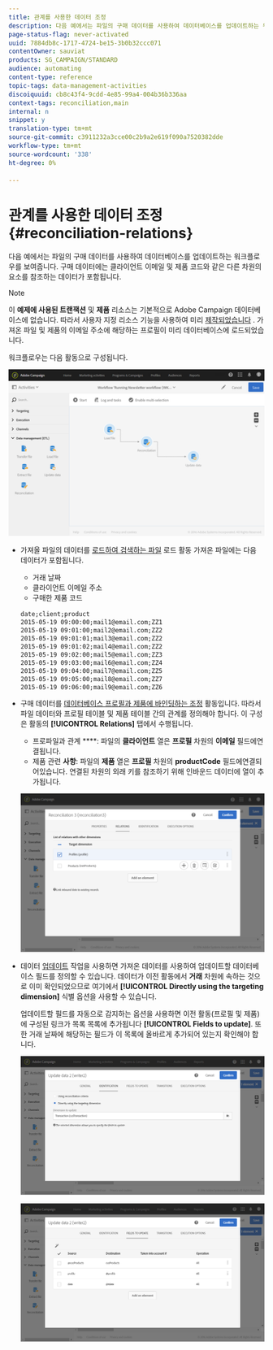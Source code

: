 ```yaml
---
title: 관계를 사용한 데이터 조정
description: 다음 예에서는 파일의 구매 데이터를 사용하여 데이터베이스를 업데이트하는 워크플로우를 보여줍니다.
page-status-flag: never-activated
uuid: 7884db8c-1717-4724-be15-3b0b32ccc071
contentOwner: sauviat
products: SG_CAMPAIGN/STANDARD
audience: automating
content-type: reference
topic-tags: data-management-activities
discoiquuid: cb8c43f4-9cdd-4e85-99a4-004b36b336aa
context-tags: reconciliation,main
internal: n
snippet: y
translation-type: tm+mt
source-git-commit: c3911232a3cce00c2b9a2e619f090a7520382dde
workflow-type: tm+mt
source-wordcount: '338'
ht-degree: 0%

---
```



# 관계를 사용한 데이터 조정 {#reconciliation-relations}

다음 예에서는 파일의 구매 데이터를 사용하여 데이터베이스를 업데이트하는 워크플로우를 보여줍니다. 구매 데이터에는 클라이언트 이메일 및 제품 코드와 같은 다른 차원의 요소를 참조하는 데이터가 포함됩니다.

>[!NOTE]
>
>이 **예제에 사용된 트랜잭션** 및 **제품** 리소스는 기본적으로 Adobe Campaign 데이터베이스에 없습니다. 따라서 사용자 지정 리소스 기능을 사용하여 미리 [제작되었습니다](../../developing/using/data-model-concepts.md) . 가져온 파일 및 제품의 이메일 주소에 해당하는 프로필이 미리 데이터베이스에 로드되었습니다.

워크플로우는 다음 활동으로 구성됩니다.

![](assets/reconciliation_example1.png)

* 가져올 파일의 데이터를 [로드하여 검색하는 파일](../../automating/using/load-file.md) 로드 활동 가져온 파일에는 다음 데이터가 포함됩니다.

   * 거래 날짜
   * 클라이언트 이메일 주소
   * 구매한 제품 코드

   ```
   date;client;product
   2015-05-19 09:00:00;mail1@email.com;ZZ1
   2015-05-19 09:01:00;mail2@email.com;ZZ2
   2015-05-19 09:01:01;mail3@email.com;ZZ2
   2015-05-19 09:01:02;mail4@email.com;ZZ2
   2015-05-19 09:02:00;mail5@email.com;ZZ3
   2015-05-19 09:03:00;mail6@email.com;ZZ4
   2015-05-19 09:04:00;mail7@email.com;ZZ5
   2015-05-19 09:05:00;mail8@email.com;ZZ7
   2015-05-19 09:06:00;mail9@email.com;ZZ6
   ```

* 구매 데이터를 [데이터베이스 프로필과 제품에 바인딩하는 조정](../../automating/using/reconciliation.md) 활동입니다. 따라서 파일 데이터와 프로필 테이블 및 제품 테이블 간의 관계를 정의해야 합니다. 이 구성은 활동의 **[!UICONTROL Relations]** 탭에서 수행됩니다.

   * 프로파일과 관계 ****: 파일의 **클라이언트** 열은 **프로필** 차원의 **이메일** 필드에연결됩니다.
   * 제품 관련 **사항**: 파일의 **제품** 열은 **프로필** 차원의 **productCode** 필드에연결되어있습니다.
   연결된 차원의 외래 키를 참조하기 위해 인바운드 데이터에 열이 추가됩니다.

   ![](assets/reconciliation_example3.png)

* 데이터 [업데이트](../../automating/using/update-data.md) 작업을 사용하면 가져온 데이터를 사용하여 업데이트할 데이터베이스 필드를 정의할 수 있습니다. 데이터가 이전 활동에서 **거래** 차원에 속하는 것으로 이미 확인되었으므로 여기에서 **[!UICONTROL Directly using the targeting dimension]** 식별 옵션을 사용할 수 있습니다.

   업데이트할 필드를 자동으로 감지하는 옵션을 사용하면 이전 활동(프로필 및 제품)에 구성된 링크가 목록 목록에 추가됩니다 **[!UICONTROL Fields to update]**. 또한 거래 날짜에 해당하는 필드가 이 목록에 올바르게 추가되어 있는지 확인해야 합니다.

   ![](assets/reconciliation_example5.png)

   ![](assets/reconciliation_example4.png)
